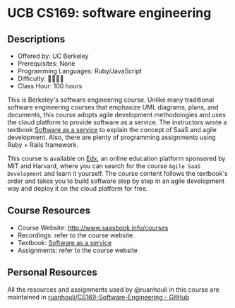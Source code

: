 # UCB CS169: software engineering

## Descriptions

- Offered by: UC Berkeley
- Prerequisites: None
- Programming Languages: Ruby/JavaScript
- Difficulty: 🌟🌟🌟🌟
- Class Hour: 100 hours

This is Berkeley's software engineering course. Unlike many traditional software engineering courses that emphasize UML diagrams, plans, and documents, this course adopts agile development methodologies and uses the cloud platform to provide software as a service. The instructors wrote a textbook [Software as a service](https://github.com/ruanhouli/CS169-Software-Engineering/blob/master/saasbook.pdf) to explain the concept of SaaS and agile development. Also, there are plenty of programming assignments using Ruby + Rails framework.

This course is available on [Edx](https://www.edx.org/), an online education platform sponsored by MIT and Harvard, where you can search for the course `Agile SaaS Development` and learn it yourself. The course content follows the textbook's order and takes you to build software step by step in an agile development way and deploy it on the cloud platform for free.

## Course Resources

- Course Website: <http://www.saasbook.info/courses>
- Recordings: refer to the course website.
- Textbook: [Software as a service](https://github.com/ruanhouli/CS169-Software-Engineering/blob/master/saasbook.pdf)
- Assignments: refer to the course website

## Personal Resources

All the resources and assignments used by @ruanhouli in this course are maintained in [ruanhouli/CS169-Software-Engineering - GitHub](https://github.com/ruanhouli/CS169-Software-Engineering)
